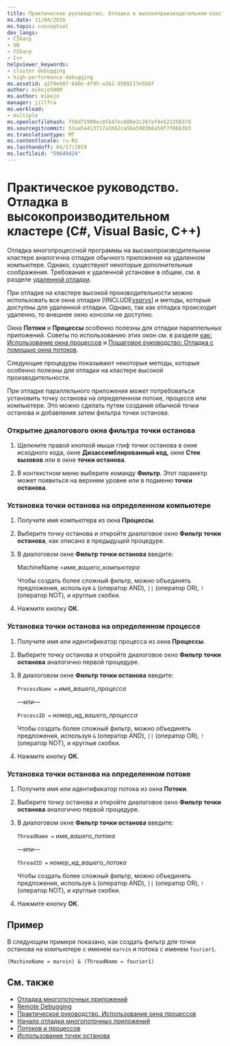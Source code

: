 ```yaml
---
title: Практическое руководство. Отладка в высокопроизводительном кластере | Документация Майкрософт
ms.date: 11/04/2016
ms.topic: conceptual
dev_langs:
- CSharp
- VB
- FSharp
- C++
helpviewer_keywords:
- cluster debugging
- high-performance debugging
ms.assetid: a2f0eb07-840e-4f95-a1b1-9509217e5b8f
author: mikejo5000
ms.author: mikejo
manager: jillfra
ms.workload:
- multiple
ms.openlocfilehash: f50d72990ec0fb47ec880e3c267ef4e52225837d
ms.sourcegitcommit: 53aa5a413717a1b62ca56a5983b6a50f7f0663b3
ms.translationtype: MT
ms.contentlocale: ru-RU
ms.lasthandoff: 04/17/2019
ms.locfileid: "59649424"
---
```

# <a name="how-to-debug-on-a-high-performance-cluster-c-visual-basic-c"></a>Практическое руководство. Отладка в высокопроизводительном кластере (C#, Visual Basic, C++)

Отладка многопроцессной программы на высокопроизводительном кластере аналогична отладке обычного приложения на удаленном компьютере. Однако, существуют некоторые дополнительные соображения. Требования к удаленной установке в общем, см. в разделе [удаленной отладки](../debugger/remote-debugging.md).

 При отладке на кластере высокой производительности можно использовать все окна отладки [!INCLUDE[vsprvs](../code-quality/includes/vsprvs_md.md)] и методы, которые доступны для удаленной отладки. Однако, так как отладка происходит удаленно, то внешнее окно консоли не доступно.

 Окна **Потоки** и **Процессы** особенно полезны для отладки параллельных приложений. Советы по использованию этих окон см. в разделе [как: Использование окна процессов](/previous-versions/visualstudio/visual-studio-2010/7h8h5sdw(v=vs.100)) и [Пошаговое руководство: Отладка с помощью окна потоков](../debugger/how-to-use-the-threads-window.md).

 Следующие процедуры показывают некоторые методы, которые особенно полезны для отладки на кластере высокой производительности.

 При отладке параллельного приложения может потребоваться установить точку останова на определенном потоке, процессе или компьютере. Это можно сделать путем создания обычной точки останова и добавления затем фильтра точки останова.

### <a name="to-open-the-breakpoint-filter-dialog-box"></a>Открытие диалогового окна фильтра точки останова

1.  Щелкните правой кнопкой мыши глиф точки останова в окне исходного кода, окне **Дизассемблированный код**, окне **Стек вызовов** или в окне **точки останова**.

2.  В контекстном меню выберите команду **Фильтр**. Этот параметр может появиться на верхнем уровне или в подменю **точки останова**.

### <a name="to-set-a-breakpoint-on-a-specific-computer"></a>Установка точки останова на определенном компьютере

1.  Получите имя компьютера из окна **Процессы**.

2.  Выберите точку останова и откройте диалоговое окно **Фильтр точки останова**, как описано в предыдущей процедуре.

3.  В диалоговом окне **Фильтр точки останова** введите:

     MachineName =*имя_вашего_компьютера*

     Чтобы создать более сложный фильтр, можно объединять предложения, используя `&` (оператор AND), `||` (оператор OR), `!` (оператор NOT), и круглые скобки.

4.  Нажмите кнопку **ОК**.

### <a name="to-set-a-breakpoint-on-a-specific-process"></a>Установка точки останова на определенном процессе

1.  Получите имя или идентификатор процесса из окна **Процессы**.

2.  Выберите точку останова и откройте диалоговое окно **Фильтр точки останова** аналогично первой процедуре.

3.  В диалоговом окне **Фильтр точки останова** введите:

     `ProcessName =` *имя_вашего_процесса*

     —или—

     `ProcessID =` *номер_ид_вашего_процесса*

     Чтобы создать более сложный фильтр, можно объединять предложения, используя `&` (оператор AND), `||` (оператор OR), `!` (оператор NOT), и круглые скобки.

4.  Нажмите кнопку **ОК**.

### <a name="to-set-a-breakpoint-on-a-specific-thread"></a>Установка точки останова на определенном потоке

1.  Получите имя или идентификатор потока из окна **Потоки**.

2.  Выберите точку останова и откройте диалоговое окно **Фильтр точки останова** аналогично первой процедуре.

3.  В диалоговом окне **Фильтр точки останова** введите:

     `ThreadName =` *имя_вашего_потока*

     —или—

     `ThreadID =` *номер_ид_вашего_потока*

     Чтобы создать более сложный фильтр, можно объединять предложения, используя `&` (оператор AND), `||` (оператор OR), `!` (оператор NOT), и круглые скобки.

4.  Нажмите кнопку **ОК**.

## <a name="example"></a>Пример
 В следующем примере показано, как создать фильтр для точки останова на компьютере с именем `marvin` и потока с именем `fourier1`.

`(MachineName = marvin) & (ThreadName = fourier1)`

## <a name="see-also"></a>См. также
- [Отладка многопоточных приложений](../debugger/debug-multithreaded-applications-in-visual-studio.md)
- [Remote Debugging](../debugger/remote-debugging.md)
- [Практическое руководство. Использование окна процессов](/previous-versions/visualstudio/visual-studio-2010/7h8h5sdw(v=vs.100))
- [Начало отладки многопоточных приложений](../debugger/get-started-debugging-multithreaded-apps.md)
- [Потоков и процессов](/previous-versions/visualstudio/visual-studio-2010/ms164740(v=vs.100))
- [Использование точек останова](../debugger/using-breakpoints.md)